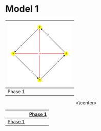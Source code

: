 # Model 1 #

<center>

|<img src="./model1_phase_0.png" width="200" height="200"> |
|---|
|Phase 1|
  
<\center>

||[Phase 1](./model1_phase_0.png)|
|---|---|
[Phase 1](./model1_phase_0.png)||
